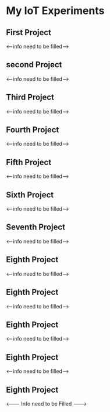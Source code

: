 # My IoT Experiments

## First Project


<--info need to be filled-->

## second Project


<--info need to be filled-->
## Third Project


<--info need to be filled-->
## Fourth Project


<--info need to be filled-->
## Fifth Project


<--info need to be filled-->
## Sixth Project


<--info need to be filled-->
## Seventh Project


<--info need to be filled-->
## Eighth Project


<--info need to be filled-->

## Eighth Project


<--info need to be filled-->

## Eighth Project


<--info need to be filled-->
## Eighth Project


<--info need to be filled-->
## Eighth Project


<--- Info need to be Filled --->






